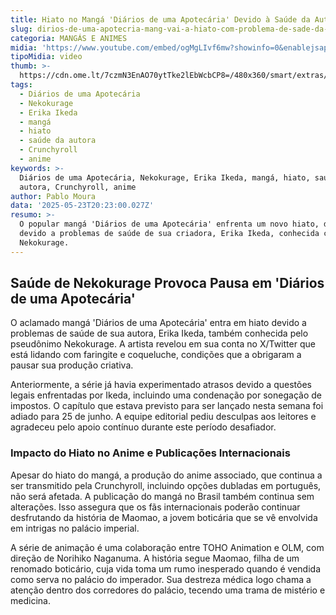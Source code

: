 ```yaml
---
title: Hiato no Mangá 'Diários de uma Apotecária' Devido à Saúde da Autora Nekokurage
slug: dirios-de-uma-apotecria-mang-vai-a-hiato-com-problema-de-sade-da-criadora
categoria: MANGÁS E ANIMES
midia: 'https://www.youtube.com/embed/ogMgLIvf6mw?showinfo=0&enablejsapi=1'
tipoMidia: video
thumb: >-
  https://cdn.ome.lt/7czmN3EnAO70ytTke2lEbWcbCP8=/480x360/smart/extras/conteudos/Captura_de_tela_2025-05-23_163911.png
tags:
  - Diários de uma Apotecária
  - Nekokurage
  - Erika Ikeda
  - mangá
  - hiato
  - saúde da autora
  - Crunchyroll
  - anime
keywords: >-
  Diários de uma Apotecária, Nekokurage, Erika Ikeda, mangá, hiato, saúde da
  autora, Crunchyroll, anime
author: Pablo Moura
data: '2025-05-23T20:23:00.027Z'
resumo: >-
  O popular mangá 'Diários de uma Apotecária' enfrenta um novo hiato, desta vez
  devido a problemas de saúde de sua criadora, Erika Ikeda, conhecida como
  Nekokurage.
---
```


## Saúde de Nekokurage Provoca Pausa em 'Diários de uma Apotecária'

O aclamado mangá 'Diários de uma Apotecária' entra em hiato devido a problemas de saúde de sua autora, Erika Ikeda, também conhecida pelo pseudônimo Nekokurage. A artista revelou em sua conta no X/Twitter que está lidando com faringite e coqueluche, condições que a obrigaram a pausar sua produção criativa.

Anteriormente, a série já havia experimentado atrasos devido a questões legais enfrentadas por Ikeda, incluindo uma condenação por sonegação de impostos. O capítulo que estava previsto para ser lançado nesta semana foi adiado para 25 de junho. A equipe editorial pediu desculpas aos leitores e agradeceu pelo apoio contínuo durante este período desafiador.

### Impacto do Hiato no Anime e Publicações Internacionais

Apesar do hiato do mangá, a produção do anime associado, que continua a ser transmitido pela Crunchyroll, incluindo opções dubladas em português, não será afetada. A publicação do mangá no Brasil também continua sem alterações. Isso assegura que os fãs internacionais poderão continuar desfrutando da história de Maomao, a jovem boticária que se vê envolvida em intrigas no palácio imperial.

A série de animação é uma colaboração entre TOHO Animation e OLM, com direção de Norihiko Naganuma. A história segue Maomao, filha de um renomado boticário, cuja vida toma um rumo inesperado quando é vendida como serva no palácio do imperador. Sua destreza médica logo chama a atenção dentro dos corredores do palácio, tecendo uma trama de mistério e medicina.
